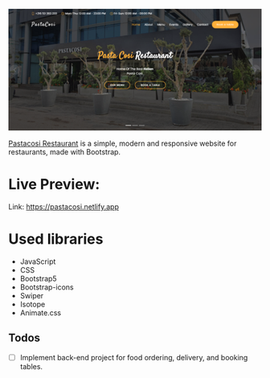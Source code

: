 ![Application screenshot](./assets/screenshot.png)

[Pastacosi Restaurant](https://pastacosi.netlify.app) is a simple, modern and responsive website for restaurants, made with Bootstrap.

# Live Preview:

Link: https://pastacosi.netlify.app

# Used libraries

- JavaScript
- CSS
- Bootstrap5
- Bootstrap-icons
- Swiper
- Isotope
- Animate.css

## Todos

- [ ] Implement back-end project for food ordering, delivery, and booking tables.
